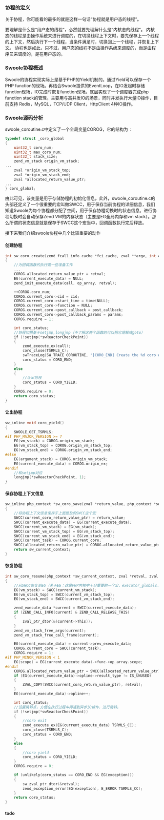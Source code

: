 ### 协程的定义
关于协程，你可能看的最多的就是这样一句话“协程就是用户态的线程”。

要理解是什么是“用户态的线程”，必然就要先理解什么是“内核态的线程”。 内核态的线程是由操作系统来进行调度的，在切换线程上下文时，要先保存上一个线程的上下文，然后执行下一个线程，当条件满足时，切换回上一个线程，并恢复上下文。 协程也是如此，只不过，用户态的线程不是由操作系统来调度的，而是由程序员来调度的，是在用户态的。

### Swoole协程概述
Swoole的协程实现实际上是基于PHP的Yield机制的。通过Yield可以保存一个PHP function的现场。再结合Swoole提供的EventLoop，在IO发起时存储function现场，IO完成时恢复function现场。底层实现了一个调度器完成php function stack的管理。主要用与高并发IO的场景，同时并发执行大量IO操作，目前支持 Redis，MySQL，TCP/UDP Client，HttpClient 4种IO操作。

### Swoole源码分析
swoole_coroutine.c中定义了一个全局变量COROG，它的结构为：
```c
typedef struct _coro_global
{
    uint32_t coro_num;
    uint32_t max_coro_num;
    uint32_t stack_size;
    zend_vm_stack origin_vm_stack;
...
    zval *origin_vm_stack_top;
    zval *origin_vm_stack_end;
    zval *allocated_return_value_ptr;
...
} coro_global;
```
由此可见，该变量是用于存储协程的初始化信息。此外，swoole_coroutine.c的头部还定义了一个很重要的宏叫做SWCC，用于保存当前协程的详细信息，我们知道Swoole为每个协程都分配了空间，用于保存协程切换时的状态信息。进行协程切换时会自动保存Zend VM的内存状态（主要是EG全局内存和vm stack）。那么所谓的状态信息就是保存于SWCC这个宏当中，回调函数执行完后释放。

接下来我们介绍swoole协程中几个比较重要的动作

#### 创建协程
```c
int sw_coro_create(zend_fcall_info_cache *fci_cache, zval **argv, int argc, zval *retval, void *post_callback, void* params)
{
    //为回调函数的执行做一些准备工作
    ...
    COROG.allocated_return_value_ptr = retval;
    EG(current_execute_data) = NULL;
    zend_init_execute_data(call, op_array, retval);

    ++COROG.coro_num;
    COROG.current_coro->cid = cid;
    COROG.current_coro->start_time = time(NULL);
    COROG.current_coro->function = NULL;
    COROG.current_coro->post_callback = post_callback;
    COROG.current_coro->post_callback_params = params;
    COROG.require = 1;

    int coro_status;
    //协程切换基于setjmp,longjmp（不了解这两个函数的可以把它理解成goto）
    if (!setjmp(*swReactorCheckPoint))
    {
        zend_execute_ex(call);
        coro_close(TSRMLS_C);
        swTraceLog(SW_TRACE_COROUTINE, "[CORO_END] Create the %d coro with stack. heap size: %zu", COROG.coro_num, zend_memory_usage(0));
        coro_status = CORO_END;
    }
    else
    {
        //让出协程
        coro_status = CORO_YIELD;
    }
    COROG.require = 0;
    return coro_status;
}
```
#### 让出协程
```c
sw_inline void coro_yield()
{
    SWOOLE_GET_TSRMLS;
#if PHP_MAJOR_VERSION >= 7
    EG(vm_stack) = COROG.origin_vm_stack;
    EG(vm_stack_top) = COROG.origin_vm_stack_top;
    EG(vm_stack_end) = COROG.origin_vm_stack_end;
#else
    EG(argument_stack) = COROG.origin_vm_stack;
    EG(current_execute_data) = COROG.origin_ex;
#endif
    //和setjmp对应
    longjmp(*swReactorCheckPoint, 1);
}
```
#### 保存协程上下文信息
```c
sw_inline php_context *sw_coro_save(zval *return_value, php_context *sw_current_context)
{
    //将协程上下文信息保存于上面提及的SWCC这个宏
    SWCC(current_coro_return_value_ptr) = return_value;
    SWCC(current_execute_data) = EG(current_execute_data);
    SWCC(current_vm_stack) = EG(vm_stack);
    SWCC(current_vm_stack_top) = EG(vm_stack_top);
    SWCC(current_vm_stack_end) = EG(vm_stack_end);
    SWCC(current_task) = COROG.current_coro;
    SWCC(allocated_return_value_ptr) = COROG.allocated_return_value_ptr;
    return sw_current_context;
}
```
#### 恢复协程
```c
int sw_coro_resume(php_context *sw_current_context, zval *retval, zval *coro_retval)
{
    //从SWCC恢复到EG（关于EG：这是PHP内核中十分重要的一个宏，executor_globals，是Zend执行器相关的全局变量。）
    EG(vm_stack) = SWCC(current_vm_stack);
    EG(vm_stack_top) = SWCC(current_vm_stack_top);
    EG(vm_stack_end) = SWCC(current_vm_stack_end);

    zend_execute_data *current = SWCC(current_execute_data);
    if (ZEND_CALL_INFO(current) & ZEND_CALL_RELEASE_THIS)
    {
        zval_ptr_dtor(&(current->This));
    }
    zend_vm_stack_free_args(current);
    zend_vm_stack_free_call_frame(current);

    EG(current_execute_data) = current->prev_execute_data;
    COROG.current_coro = SWCC(current_task);
    COROG.require = 1;
#if PHP_MINOR_VERSION < 1
    EG(scope) = EG(current_execute_data)->func->op_array.scope;
#endif
    COROG.allocated_return_value_ptr = SWCC(allocated_return_value_ptr);
    if (EG(current_execute_data)->opline->result_type != IS_UNUSED)
    {
        ZVAL_COPY(SWCC(current_coro_return_value_ptr), retval);
    }
    EG(current_execute_data)->opline++;

    int coro_status;
    //设置跳转点，方便在执行过程中再遇到异步IO操作，进行跳转。
    if (!setjmp(*swReactorCheckPoint))
    {
        //coro exit
        zend_execute_ex(EG(current_execute_data) TSRMLS_CC);
        coro_close(TSRMLS_C);
        coro_status = CORO_END;
    }
    else
    {
        //coro yield
        coro_status = CORO_YIELD;
    }
    COROG.require = 0;

    if (unlikely(coro_status == CORO_END && EG(exception)))
    {
        sw_zval_ptr_dtor(&retval);
        zend_exception_error(EG(exception), E_ERROR TSRMLS_CC);
    }
    return coro_status;
}
```

#### todo
